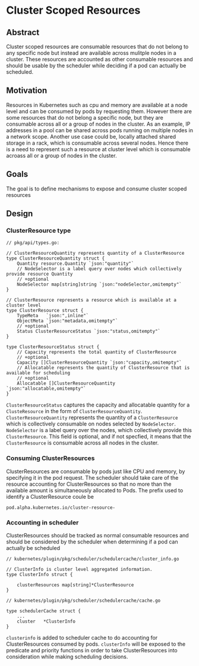 # Cluster Scoped Resources

## Abstract
Cluster scoped resources are consumable resources that do not belong to any specific node but instead are available across mulitple nodes in a cluster. These resources are accounted as other consumable resources and should be usable by the scheduler while deciding if a pod can actually be scheduled.


## Motivation
Resources in Kubernetes such as cpu and memory are available at a node level and can be consumed by pods by requesting them. However there are some resources that do not belong a specific node, but they are consumable across all or a group of nodes in the cluster. As an example, IP addresses in a pool can be shared across pods running on multiple nodes in a network scope. Another use case could be, locally attached shared storage in a rack, which is consumable across several nodes. Hence there is a need to represent such a resource at cluster level which is consumable acroass all or a group of nodes in the cluster.

## Goals
The goal is to define mechanisms to expose and consume cluster scoped resources

## Design

### ClusterResource type
```
// pkg/api/types.go:

// ClusterResourceQuantity represents quantity of a ClusterResource
type ClusterResourceQuantity struct {
	Quantity resource.Quantity `json:"quantity"`
	// NodeSelector is a label query over nodes which collectively provide resource Quantity
	// +optional
	NodeSelector map[string]string `json:"nodeSelector,omitempty"`
}

// ClusterResource represents a resource which is available at a cluster level
type ClusterResource struct {
	TypeMeta   `json:",inline"`
	ObjectMeta `json:"metadata,omitempty"`
	// +optional
	Status ClusterResourceStatus `json:"status,omitempty"`
}

type ClusterResourceStatus struct {
	// Capacity represents the total quantity of ClusterResource
	// +optional
	Capacity []ClusterResourceQuantity `json:"capacity,omitempty"`
	// Allocatable represents the quantity of ClusterResource that is available for scheduling
	// +optional
	Allocatable []ClusterResourceQuantity `json:"allocatable,omitempty"`
}
```
`ClusterResourceStatus` captures the capacity and allocatable quantity for a `ClusteResource` in the form of `ClusterResourceQuantity`. `ClusterResourceQuantity` represents the quantity of a `ClusterResource` which is collectively consumable on nodes selected by `NodeSelector`.
`NodeSelector` is a label query over the nodes, which collectively provide this `ClusterResource`. This field is optional, and if not specfied, it means that the `ClusterResource` is consumable across all nodes in the cluster.


### Consuming ClusterResources

ClusterResources are consumable by pods just like CPU and memory, by specifying it in the pod request. The scheduler should take care of the resource accounting for ClusterResources so that no more than the available amount is simultaneously allocated to Pods. The prefix used to identify a ClusterResource coule be 
```
pod.alpha.kubernetes.io/cluster-resource-
```

### Accounting in scheduler

ClusterResources should be tracked as normal consumable resources and should be considered by the scheduler when determining if a pod can actually be scheduled

```
// kubernetes/plugin/pkg/scheduler/schedulercache/cluster_info.go

// ClusterInfo is cluster level aggregated information.
type ClusterInfo struct {

	clusterResources map[string]*ClusterResource
}

// kubernetes/plugin/pkg/scheduler/schedulercache/cache.go

type schedulerCache struct {
   	... 
   	cluster   *ClusterInfo
}
```

`clusterinfo` is added to scheduler cache to do accounting for ClusterResources consumed by pods. `clusterInfo` will be exposed to the predicate and priority functions in order to take ClusterResources into consideration while making scheduling decisions.
